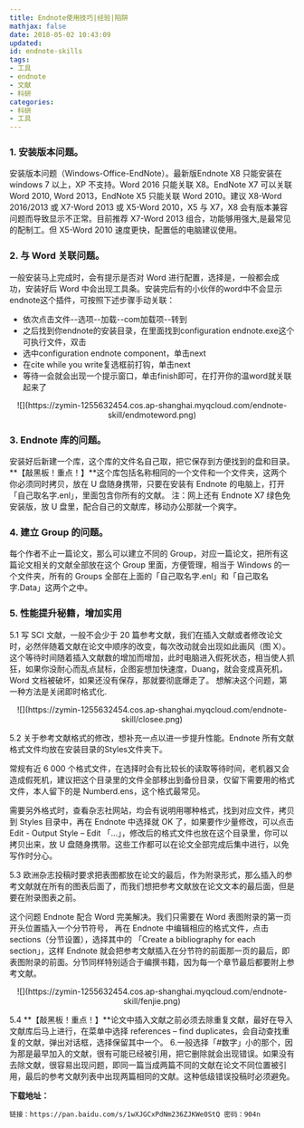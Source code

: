 ```yaml
---
title: Endnote使用技巧|经验|陷阱
mathjax: false
date: 2018-05-02 10:43:09
updated:
id: endnote-skills
tags: 
- 工具
- endnote
- 文献
- 科研
categories: 
- 科研
- 工具
---
```


### 1. 安装版本问题。

安装版本问题（Windows-Office-EndNote）。最新版Endnote X8 只能安装在 windows 7 以上，XP 不支持。Word 2016 只能关联 X8。EndNote  X7 可以关联 Word 2010, Word 2013，EndNote  X5 只能关联 Word 2010。建议 X8-Word 2016/2013 或 X7-Word 2013 或 X5-Word 2010，X5 与 X7，X8 会有版本兼容问题而导致显示不正常。目前推荐 X7-Word 2013 组合，功能够用强大,是最常见的配制工。但 X5-Word 2010 速度更快，配置低的电脑建议使用。

<!--- more --->

### 2. 与 Word 关联问题。

一般安装马上完成时，会有提示是否对 Word 进行配置，选择是，一般都会成功，安装好后 Word 中会出现工具条。安装完后有的小伙伴的word中不会显示endnote这个插件，可按照下述步骤手动关联：

- 依次点击文件--选项--加载--com加载项--转到
- 之后找到你endnote的安装目录，在里面找到configuration endnote.exe这个可执行文件，双击
- 选中configuration endnote component，单击next
- 在cite while you write复选框前打钩，单击next
- 等待一会就会出现一个提示窗口，单击finish即可，在打开你的温word就关联起来了

<center>
![](https://zymin-1255632454.cos.ap-shanghai.myqcloud.com/endnote-skill/endmoteword.png)
</center>

### 3. Endnote 库的问题。

安装好后新建一个库，这个库的文件名自己取，把它保存到方便找到的盘和目录。**【敲黑板！重点！】**这个库包括名称相同的一个文件和一个文件夹，这两个你必须同时拷贝，放在 U 盘随身携带，只要在安装有 Endnote 的电脑上，打开「自己取名字.enl」，里面包含你所有的文献。
注：网上还有 Endnote X7 绿色免安装版，放 U 盘里，配合自己的文献库，移动办公那就一个爽字。

### 4. 建立 Group 的问题。

每个作者不止一篇论文，那么可以建立不同的 Group，对应一篇论文，把所有这篇论文相关的文献全部放在这个 Group 里面，方便管理，相当于 Windows 的一个文件夹，所有的 Groups 全部在上面的「自己取名字.enl」和「自己取名字.Data」这两个之中。

### 5. 性能提升秘籍，增加实用

5.1 写 SCI 文献，一般不会少于 20 篇参考文献，我们在插入文献或者修改论文时，必然伴随着文献在论文中顺序的改变，每次改动就会出现如此画风（图 X）。这个等待时间随着插入文献数的增加而增加，此时电脑进入假死状态，相当使人抓狂，如果你没耐心而乱点鼠标，企图妄想加快速度，Duang，就会变成真死机，Word 文档被破坏，如果还没有保存，那就要彻底爆走了。
想解决这个问题，第一种方法是关闭即时格式化.

<center>
![](https://zymin-1255632454.cos.ap-shanghai.myqcloud.com/endnote-skill/closee.png)
</center>

5.2 关于参考文献格式的修改，想补充一点以进一步提升性能。Endnote 所有文献格式文件均放在安装目录的Styles文件夹下。

常规有近 6 000 个格式文件，在选择时会有比较长的读取等待时间，老机器又会造成假死机，建议把这个目录里的文件全部移出到备份目录，仅留下需要用的格式文件，本人留下的是 Numberd.ens，这个格式最常见。

需要另外格式时，查看杂志社网站，均会有说明用哪种格式，找到对应文件，拷贝到 Styles 目录中，再在 Endnote 中选择就 OK 了，如果要作少量修改，可以点击 Edit - Output Style – Edit 「…」，修改后的格式文件也放在这个目录里，你可以拷贝出来，放 U 盘随身携带。这些工作都可以在论文全部完成后集中进行，以免写作时分心。

5.3 欧洲杂志投稿时要求把表图都放在论文的最后，作为附录形式，那么插入的参考文献就在所有的图表后面了，而我们想把参考文献放在论文文本的最后面，但是要在附录图表之前。

这个问题 Endnote 配合 Word 完美解决。我们只需要在 Word 表图附录的第一页开头位置插入一个分节符号， 再在 Endnote 中编辑相应的格式文件，点击 sections（分节设置），选择其中的 「Create a bibliography for each section」，这样 Endnote 就会把参考文献插入在分节符的前面那一页的最后，即表图附录的前面。分节同样特别适合于编撰书籍，因为每一个章节最后都要附上参考文献。

<center>
![](https://zymin-1255632454.cos.ap-shanghai.myqcloud.com/endnote-skill/fenjie.png)
</center>

5.4 **【敲黑板！重点！】**论文中插入文献之前必须去除重复文献，最好在导入文献库后马上进行，在菜单中选择 references – find duplicates，会自动查找重复的文献，弹出对话框，选择保留其中一个。
6.一般选择「#数字」小的那个，因为那是最早加入的文献，很有可能已经被引用，把它删除就会出现错误。如果没有去除文献，很容易出现问题，即同一篇当成两篇不同的文献在论文不同位置被引用，最后的参考文献列表中出现两篇相同的文献。这种低级错误投稿时必须避免。

**下载地址：**

````
链接：https://pan.baidu.com/s/1wXJGCxPdNm236ZJKWe0StQ 密码：904n
````